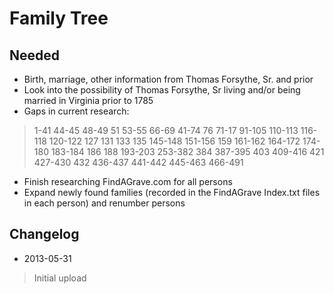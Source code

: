 Family Tree
===========


Needed
------

* Birth, marriage, other information from Thomas Forsythe, Sr. and prior
* Look into the possibility of Thomas Forsythe, Sr living and/or being married in Virginia prior to 1785
* Gaps in current research:
> 1-41
44-45
48-49
51
53-55
66-69
41-74
76
71-17
91-105
110-113
116-118
120-122
127
131
133
135
145-148
151-156
159
161-162
164-172
174-180
183-184
186
188
193-203
253-382
384
387-395
403
409-416
421
427-430
432
436-437
441-442
445-463
466-491
* Finish researching FindAGrave.com for all persons
* Expand newly found families (recorded in the FindAGrave Index.txt files in each person) and renumber persons

Changelog
---------
* 2013-05-31
> Initial upload
